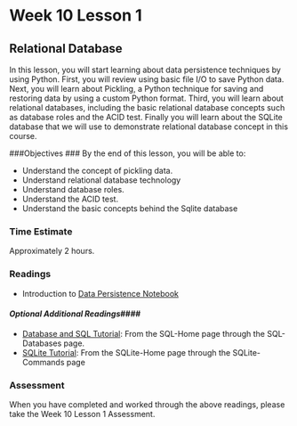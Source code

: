 # Week 10 Lesson 1 #
## Relational Database ##

In this lesson, you will start learning about data persistence techniques by using Python. First, you will review using basic file I/O to save Python data. Next, you will learn about Pickling, a Python technique for saving and restoring data  by using a custom Python format. Third, you will learn about relational databases, including the basic relational database concepts such as database roles and the ACID test. Finally you will learn about the SQLite database that we will use to demonstrate relational database concept in this course.

###Objectives ###
By the end of this lesson, you will be able to:

- Understand the concept of pickling data.
- Understand relational database technology
- Understand database roles.
- Understand the ACID test. 
- Understand the basic concepts behind the Sqlite database

### Time Estimate ###

Approximately 2 hours.

### Readings ####

- Introduction to [Data Persistence Notebook](notebook/intro2db.ipynb)

#### *Optional Additional Readings*####

- [Database and SQL Tutorial](http://www.tutorialspoint.com/sql/index.htm): From the SQL-Home page through the SQL-Databases page.
- [SQLite Tutorial](http://www.tutorialspoint.com/sqlite/index.htm): From the SQLite-Home page through the SQLite-Commands page

### Assessment ###

When you have completed and worked through the above readings, please take the Week 10 Lesson 1 Assessment.
